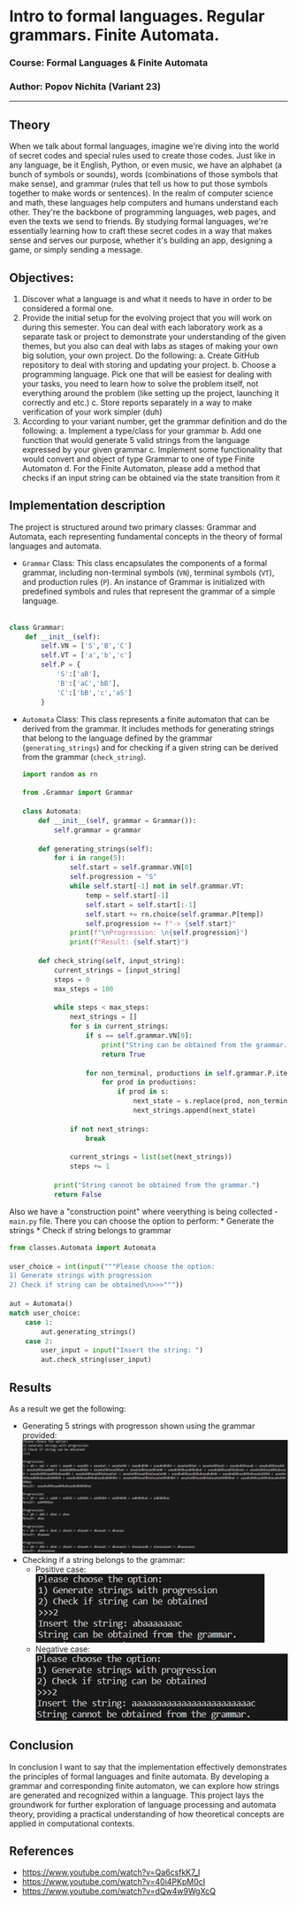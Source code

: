 # Intro to formal languages. Regular grammars. Finite Automata.

### Course: Formal Languages & Finite Automata
### Author: Popov Nichita (Variant 23)

----

## Theory
When we talk about formal languages, imagine we're diving into the world of secret codes and special rules used to create those codes. Just like in any language, be it English, Python, or even music, we have an alphabet (a bunch of symbols or sounds), words (combinations of those symbols that make sense), and grammar (rules that tell us how to put those symbols together to make words or sentences). In the realm of computer science and math, these languages help computers and humans understand each other. They're the backbone of programming languages, web pages, and even the texts we send to friends. By studying formal languages, we're essentially learning how to craft these secret codes in a way that makes sense and serves our purpose, whether it's building an app, designing a game, or simply sending a message.

## Objectives:

1) Discover what a language is and what it needs to have in order to be considered a formal one.
2) Provide the initial setup for the evolving project that you will work on during this semester. You can deal with each laboratory work as a separate task or project to demonstrate your understanding of the given themes, but you also can deal with labs as stages of making your own big solution, your own project. Do the following:
    a. Create GitHub repository to deal with storing and updating your project.
    b. Choose a programming language. Pick one that will be easiest for dealing with your tasks, you need to learn how to solve the problem itself, not everything around the problem (like setting up the project, launching it correctly and etc.)
    c. Store reports separately in a way to make verification of your work simpler (duh)
3) According to your variant number, get the grammar definition and do the following:
    a. Implement a type/class for your grammar
    b. Add one function that would generate 5 valid strings from the language expressed by your given grammar
    c. Implement some functionality that would convert and object of type Grammar to one of type Finite Automaton
    d. For the Finite Automaton, please add a method that checks if an input string can be obtained via the state transition from it


## Implementation description

The project is structured around two primary classes: Grammar and Automata, each representing fundamental concepts in the theory of formal languages and automata.

* `Grammar` Class: This class encapsulates the components of a formal grammar, including non-terminal symbols (`VN`), terminal symbols (`VT`), and production rules (`P`). An instance of Grammar is initialized with predefined symbols and rules that represent the grammar of a simple language.

```python

class Grammar:
    def __init__(self):
        self.VN = ['S','B','C']
        self.VT = ['a','b','c']
        self.P = {
            'S':['aB'],
            'B':['aC','bB'],
            'C':['bB','c','aS']
        }

```
* `Automata` Class: This class represents a finite automaton that can be derived from the grammar. It includes methods for generating strings that belong to the language defined by the grammar (`generating_strings`) and for checking if a given string can be derived from the grammar (`check_string`).

    
    ```python
    import random as rn

    from .Grammar import Grammar

    class Automata:
        def __init__(self, grammar = Grammar()):
            self.grammar = grammar
        
        def generating_strings(self):
            for i in range(5):
                self.start = self.grammar.VN[0]
                self.progression = "S"
                while self.start[-1] not in self.grammar.VT:
                    temp = self.start[-1]
                    self.start = self.start[:-1]
                    self.start += rn.choice(self.grammar.P[temp])
                    self.progression += f"-> {self.start}"
                print(f"\nProgression: \n{self.progression}")
                print(f"Result: {self.start}")
        
        def check_string(self, input_string):
            current_strings = [input_string]
            steps = 0
            max_steps = 100 

            while steps < max_steps:
                next_strings = []
                for s in current_strings:
                    if s == self.grammar.VN[0]:
                        print("String can be obtained from the grammar.")
                        return True
                    
                    for non_terminal, productions in self.grammar.P.items():
                        for prod in productions:
                            if prod in s:
                                next_state = s.replace(prod, non_terminal, 1)
                                next_strings.append(next_state)
                
                if not next_strings:
                    break

                current_strings = list(set(next_strings))
                steps += 1

            print("String cannot be obtained from the grammar.")
            return False
    ```
Also we have a "construction point" where veerything is being collected - `main.py` file. There you can choose the option to perform:
    * Generate the strings
    * Check if string belongs to grammar
```python
from classes.Automata import Automata

user_choice = int(input("""Please choose the option:
1) Generate strings with progression
2) Check if string can be obtained\n>>>"""))

aut = Automata()
match user_choice:
    case 1:
        aut.generating_strings()
    case 2:
        user_input = input("Insert the string: ")
        aut.check_string(user_input)
```
## Results
As a result we get the following:
* Generating 5 strings with progresson shown using the grammar provided:
    ![alt text](image.png)
* Checking if a string belongs to the grammar:
    * Positive case:
        ![alt](case_positive.png)
    * Negative case:
        ![alt text](case_negative.png)

## Conclusion 

In conclusion I want to say that the implementation effectively demonstrates the principles of formal languages and finite automata. By developing a grammar and corresponding finite automaton, we can explore how strings are generated and recognized within a language. This project lays the groundwork for further exploration of language processing and automata theory, providing a practical understanding of how theoretical concepts are applied in computational contexts.

## References

* https://www.youtube.com/watch?v=Qa6csfkK7_I
* https://www.youtube.com/watch?v=40i4PKpM0cI
* https://www.youtube.com/watch?v=dQw4w9WgXcQ